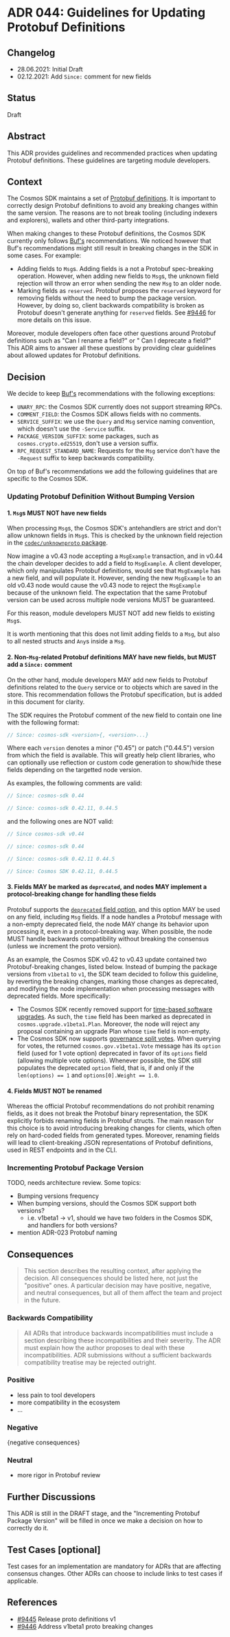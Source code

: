 # ADR 044: Guidelines for Updating Protobuf Definitions

## Changelog

- 28.06.2021: Initial Draft
- 02.12.2021: Add `Since:` comment for new fields

## Status

Draft

## Abstract

This ADR provides guidelines and recommended practices when updating Protobuf definitions. These guidelines are
targeting module developers.

## Context

The Cosmos SDK maintains a set of [Protobuf definitions](https://github.com/cosmos/cosmos-sdk/tree/master/proto/cosmos).
It is important to correctly design Protobuf definitions to avoid any breaking changes within the same version. The
reasons are to not break tooling (including indexers and explorers), wallets and other third-party integrations.

When making changes to these Protobuf definitions, the Cosmos SDK currently only
follows [Buf's](https://docs.buf.build/) recommendations. We noticed however that Buf's recommendations might still
result in breaking changes in the SDK in some cases. For example:

- Adding fields to `Msg`s. Adding fields is a not a Protobuf spec-breaking operation. However, when adding new fields
  to `Msg`s, the unknown field rejection will throw an error when sending the new `Msg` to an older node.
- Marking fields as `reserved`. Protobuf proposes the `reserved` keyword for removing fields without the need to bump
  the package version. However, by doing so, client backwards compatibility is broken as Protobuf doesn't generate
  anything for `reserved` fields. See [#9446](https://github.com/cosmos/cosmos-sdk/issues/9446) for more details on this
  issue.

Moreover, module developers often face other questions around Protobuf definitions such as "Can I rename a field?" or "
Can I deprecate a field?" This ADR aims to answer all these questions by providing clear guidelines about allowed
updates for Protobuf definitions.

## Decision

We decide to keep [Buf's](https://docs.buf.build/) recommendations with the following exceptions:

- `UNARY_RPC`: the Cosmos SDK currently does not support streaming RPCs.
- `COMMENT_FIELD`: the Cosmos SDK allows fields with no comments.
- `SERVICE_SUFFIX`: we use the `Query` and `Msg` service naming convention, which doesn't use the `-Service` suffix.
- `PACKAGE_VERSION_SUFFIX`: some packages, such as `cosmos.crypto.ed25519`, don't use a version suffix.
- `RPC_REQUEST_STANDARD_NAME`: Requests for the `Msg` service don't have the `-Request` suffix to keep backwards
  compatibility.

On top of Buf's recommendations we add the following guidelines that are specific to the Cosmos SDK.

### Updating Protobuf Definition Without Bumping Version

#### 1. `Msg`s MUST NOT have new fields

When processing `Msg`s, the Cosmos SDK's antehandlers are strict and don't allow unknown fields in `Msg`s. This is
checked by the unknown field rejection in
the [`codec/unknownproto` package](https://github.com/cosmos/cosmos-sdk/blob/master/codec/unknownproto).

Now imagine a v0.43 node accepting a `MsgExample` transaction, and in v0.44 the chain developer decides to add a field
to `MsgExample`. A client developer, which only manipulates Protobuf definitions, would see that `MsgExample` has a new
field, and will populate it. However, sending the new `MsgExample` to an old v0.43 node would cause the v0.43 node to
reject the `MsgExample` because of the unknown field. The expectation that the same Protobuf version can be used across
multiple node versions MUST be guaranteed.

For this reason, module developers MUST NOT add new fields to existing `Msg`s.

It is worth mentioning that this does not limit adding fields to a `Msg`, but also to all nested structs and `Any`s
inside a `Msg`.

#### 2. Non-`Msg`-related Protobuf definitions MAY have new fields, but MUST add a `Since:` comment

On the other hand, module developers MAY add new fields to Protobuf definitions related to the `Query` service or to
objects which are saved in the store. This recommendation follows the Protobuf specification, but is added in this
document for clarity.

The SDK requires the Protobuf comment of the new field to contain one line with the following format:

```protobuf
// Since: cosmos-sdk <version>{, <version>...}
```

Where each `version` denotes a minor ("0.45") or patch ("0.44.5") version from which the field is available. This will
greatly help client libraries, who can optionally use reflection or custom code generation to show/hide these fields
depending on the targetted node version.

As examples, the following comments are valid:

```protobuf
// Since: cosmos-sdk 0.44

// Since: cosmos-sdk 0.42.11, 0.44.5
```

and the following ones are NOT valid:

```protobuf
// Since cosmos-sdk v0.44

// since: cosmos-sdk 0.44

// Since: cosmos-sdk 0.42.11 0.44.5

// Since: Cosmos SDK 0.42.11, 0.44.5
```

#### 3. Fields MAY be marked as `deprecated`, and nodes MAY implement a protocol-breaking change for handling these fields

Protobuf supports the [`deprecated` field option](https://developers.google.com/protocol-buffers/docs/proto#options),
and this option MAY be used on any field, including `Msg` fields. If a node handles a Protobuf message with a non-empty
deprecated field, the node MAY change its behavior upon processing it, even in a protocol-breaking way. When possible,
the node MUST handle backwards compatibility without breaking the consensus (unless we increment the proto version).

As an example, the Cosmos SDK v0.42 to v0.43 update contained two Protobuf-breaking changes, listed below. Instead of
bumping the package versions from `v1beta1` to `v1`, the SDK team decided to follow this guideline, by reverting the
breaking changes, marking those changes as deprecated, and modifying the node implementation when processing messages
with deprecated fields. More specifically:

- The Cosmos SDK recently removed support
  for [time-based software upgrades](https://github.com/cosmos/cosmos-sdk/pull/8849). As such, the `time` field has been
  marked as deprecated in `cosmos.upgrade.v1beta1.Plan`. Moreover, the node will reject any proposal containing an
  upgrade Plan whose `time` field is non-empty.
- The Cosmos SDK now supports [governance split votes](./adr-037-gov-split-vote.md). When querying for votes, the
  returned `cosmos.gov.v1beta1.Vote` message has its `option` field (used for 1 vote option) deprecated in favor of
  its `options` field (allowing multiple vote options). Whenever possible, the SDK still populates the
  deprecated `option` field, that is, if and only if the `len(options) == 1` and `options[0].Weight == 1.0`.

#### 4. Fields MUST NOT be renamed

Whereas the official Protobuf recommendations do not prohibit renaming fields, as it does not break the Protobuf binary
representation, the SDK explicitly forbids renaming fields in Protobuf structs. The main reason for this choice is to
avoid introducing breaking changes for clients, which often rely on hard-coded fields from generated types. Moreover,
renaming fields will lead to client-breaking JSON representations of Protobuf definitions, used in REST endpoints and in
the CLI.

### Incrementing Protobuf Package Version

TODO, needs architecture review. Some topics:

- Bumping versions frequency
- When bumping versions, should the Cosmos SDK support both versions?
    - i.e. v1beta1 -> v1, should we have two folders in the Cosmos SDK, and handlers for both versions?
- mention ADR-023 Protobuf naming

## Consequences

> This section describes the resulting context, after applying the decision. All consequences should be listed here, not just the "positive" ones. A particular decision may have positive, negative, and neutral consequences, but all of them affect the team and project in the future.

### Backwards Compatibility

> All ADRs that introduce backwards incompatibilities must include a section describing these incompatibilities and their severity. The ADR must explain how the author proposes to deal with these incompatibilities. ADR submissions without a sufficient backwards compatibility treatise may be rejected outright.

### Positive

- less pain to tool developers
- more compatibility in the ecosystem
- ...

### Negative

{negative consequences}

### Neutral

- more rigor in Protobuf review

## Further Discussions

This ADR is still in the DRAFT stage, and the "Incrementing Protobuf Package Version" will be filled in once we make a
decision on how to correctly do it.

## Test Cases [optional]

Test cases for an implementation are mandatory for ADRs that are affecting consensus changes. Other ADRs can choose to
include links to test cases if applicable.

## References

- [#9445](https://github.com/cosmos/cosmos-sdk/issues/9445) Release proto definitions v1
- [#9446](https://github.com/cosmos/cosmos-sdk/issues/9446) Address v1beta1 proto breaking changes
